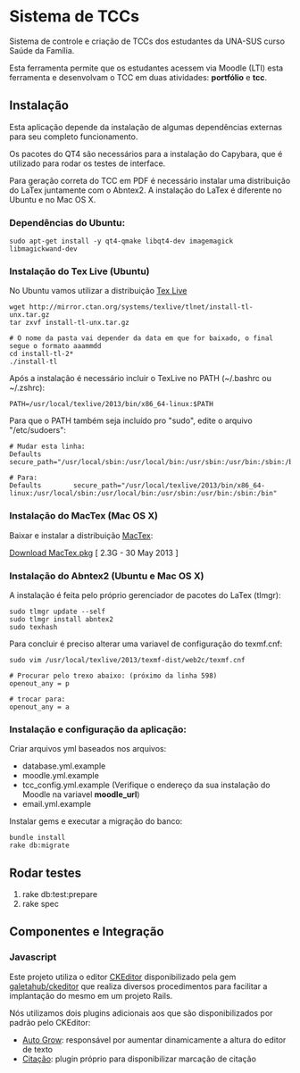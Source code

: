 Sistema de TCCs
===============

Sistema de controle e criação de TCCs dos estudantes da UNA-SUS curso Saúde da Família.

Esta ferramenta permite que os estudantes acessem via Moodle (LTI) esta ferramenta e
desenvolvam o TCC em duas atividades: **portfólio** e **tcc**.


Instalação
----------

Esta aplicação depende da instalação de algumas dependências externas
para seu completo funcionamento.

Os pacotes do QT4 são necessários para a instalação do Capybara, que é
utilizado para rodar os testes de interface.

Para geração correta do TCC em PDF é necessário instalar uma distribuição do LaTex
juntamente com o Abntex2. A instalação do LaTex é diferente no Ubuntu e no Mac OS X.

### Dependências do Ubuntu: ###

    sudo apt-get install -y qt4-qmake libqt4-dev imagemagick libmagickwand-dev

### Instalação do Tex Live (Ubuntu)

No Ubuntu vamos utilizar a distribuição [Tex Live](http://www.tug.org/texlive/acquire-netinstall.html)

    wget http://mirror.ctan.org/systems/texlive/tlnet/install-tl-unx.tar.gz
    tar zxvf install-tl-unx.tar.gz

    # O nome da pasta vai depender da data em que for baixado, o final segue o formato aaammdd
    cd install-tl-2*
    ./install-tl

Após a instalação é necessário incluir o TexLive no PATH (~/.bashrc ou ~/.zshrc):

    PATH=/usr/local/texlive/2013/bin/x86_64-linux:$PATH

Para que o PATH também seja incluído pro "sudo", edite o arquivo "/etc/sudoers":

    # Mudar esta linha:
    Defaults        secure_path="/usr/local/sbin:/usr/local/bin:/usr/sbin:/usr/bin:/sbin:/bin"

    # Para:
    Defaults        secure_path="/usr/local/texlive/2013/bin/x86_64-linux:/usr/local/sbin:/usr/local/bin:/usr/sbin:/usr/bin:/sbin:/bin"

### Instalação do MacTex (Mac OS X)

Baixar e instalar a distribuição [MacTex](http://tug.org/mactex/):

[Download MacTex.pkg](http://mirror.ctan.org/systems/mac/mactex/MacTeX.pkg)
[ 2.3G	- 30 May 2013 ]

### Instalação do Abntex2 (Ubuntu e Mac OS X)

A instalação é feita pelo próprio gerenciador de pacotes do LaTex (tlmgr):

    sudo tlmgr update --self
    sudo tlmgr install abntex2
    sudo texhash

Para concluir é preciso alterar uma variavel de configuração do texmf.cnf:

    sudo vim /usr/local/texlive/2013/texmf-dist/web2c/texmf.cnf

    # Procurar pelo trexo abaixo: (próximo da linha 598)
    openout_any = p

    # trocar para:
    openout_any = a

### Instalação e configuração da aplicação: ###

Criar arquivos yml baseados nos arquivos: 
 
* database.yml.example
* moodle.yml.example 
* tcc_config.yml.example (Verifique o endereço da sua instalação do Moodle na variavel **moodle_url**)
* email.yml.example

Instalar gems e executar a migração do banco:

    bundle install
    rake db:migrate


Rodar testes
------------

1. rake db:test:prepare
2. rake spec


Componentes e Integração
------------------------

### Javascript

Este projeto utiliza o editor [CKEditor](http://ckeditor.com/) disponibilizado pela gem 
[galetahub/ckeditor](https://github.com/galetahub/ckeditor) que realiza diversos procedimentos para facilitar a 
implantação do mesmo em um projeto Rails.

Nós utilizamos dois plugins adicionais aos que são disponibilizados por padrão pelo CKEditor:

* [Auto Grow](https://gitlab.setic.ufsc.br/tcc-unasus/ckeditor-autogrow): responsável por aumentar dinamicamente a altura do editor de texto
* [Citação](https://gitlab.setic.ufsc.br/tcc-unasus/ckeditor-citacao): plugin próprio para disponibilizar marcação de citação